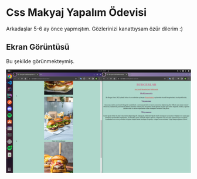 # Css Makyaj Yapalım Ödevisi

Arkadaşlar 5-6 ay önce yapmıştım. Gözlerinizi kanattıysam özür dilerim :)

## Ekran Görüntüsü

Bu şekilde görünmekteymiş.

![ss](<Screenshot from 2023-12-25 00-07-33.png>)
